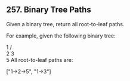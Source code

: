 ## 257. Binary Tree Paths

Given a binary tree, return all root-to-leaf paths.

For example, given the following binary tree:

1
/ \
2 3
\
 5
All root-to-leaf paths are:

["1->2->5", "1->3"]
